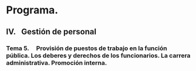 # Programa.
## **IV.   Gestión de personal**
### **Tema 5.**     Provisión de puestos de trabajo en la función pública. Los deberes y derechos de los funcionarios. La carrera administrativa. Promoción interna.